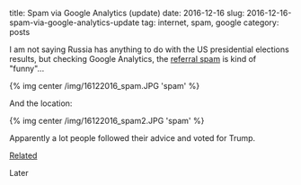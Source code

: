 title: Spam via Google Analytics (update)
date: 2016-12-16
slug: 2016-12-16-spam-via-google-analytics-update
tag: internet, spam, google
category: posts

I am not saying Russia has anything to do with the US presidential elections results, but checking Google Analytics, the [referral spam](https://bynario.com/2016-10-07-spam-via-google-analytics.html) is kind of "funny"...

{% img center /img/16122016_spam.JPG 'spam' %}

And the location:

{% img center /img/16122016_spam2.JPG 'spam' %}

Apparently a lot people followed their advice and voted for Trump.

[Related](http://www.nytimes.com/2016/12/15/us/politics/russia-hack-election-trump-obama.html?_r=0)

Later
